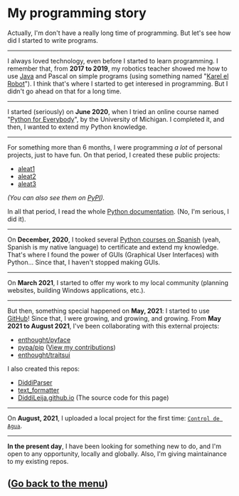 # My programming story

Actually, I'm don't have a really long time of programming. But let's see how did I started to write programs.

****

I always loved technology, even before I started to learn programming. I remember that, from **2017 to 2019**, my robotics teacher
showed me how to use [Java](http://www.java.com) and Pascal on simple programs 
(using something named "[Karel el Robot](https://www.olimpiadadeinformatica.org.mx/omi/omi/Material/Karel_el_Robot.aspx)"). 
I think that's where I started to get interesed in programming. But I didn't go ahead on that for a long time.

****

I started (seriously) on **June 2020**, when I tried an online course named "[Python for Everybody](https://www.coursera.org/learn/python/home/welcome)", 
by the University of Michigan. I completed it, and then, I wanted to extend my Python knowledge.

****

For something more than 6 months, I were programming _a lot_ of personal projects, just to have fun. On that period, I
created these public projects:

- [aleat1](http://github.com/diddileija/aleat1)
- [aleat2](http://github.com/diddileija/aleat2)
- [aleat3](http://github.com/diddileija/aleat3)

_\(You can also see them on [PyPI](http://pypi.org)\)._

In all that period, I read the whole [Python documentation](http://docs.python.org/3.8). (No, I'm serious, I did it).

****

On **December, 2020**, I tooked several [Python courses on Spanish](http://capacitateparaelempleo.org) \(yeah, Spanish is my native language\) 
to certificate and extend my knowledge. That's where I found the power of GUIs (Graphical User Interfaces) with Python... 
Since that, I haven't stopped making GUIs.

****

On **March 2021**, I started to offer my work to my local community (planning websites, building Windows applications, etc.).

****

But then, something special happened on **May, 2021**: I started to use [GitHub](http://github.com/diddileija)! Since that, 
I were growing, and growing, and growing. From **May 2021 to August 2021**, I've been collaborating with this external projects:

- [enthought/pyface](http://github.com/enthought/pyface)
- [pypa/pip](http://github.com/pypa/pip) \([View my contributions](https://github.com/pypa/pip/issues?q=author%3ADiddiLeija)\)
- [enthought/traitsui](http://github.com/enthought/traitsui)

I also created this repos:

- [DiddiParser](http://github.com/diddileija/diddiparser)
- [text_formatter](http://github.com/diddileija/text_formatter)
- [DiddiLeija.github.io](http://github.com/diddileija/diddileija.github.io) \(The source code for this page\)

****

On **August, 2021**, I uploaded a local project for the first time: [`Control de Agua`](http://github.com/ControlDeAgua/ControlDeAgua).

****

**In the present day**, I have been looking for something new to do, and I'm open to any opportunity, locally and globally. Also, I'm giving maintainance to
my existing repos.

## \([Go back to the menu](http://diddileija.github.io)\)
